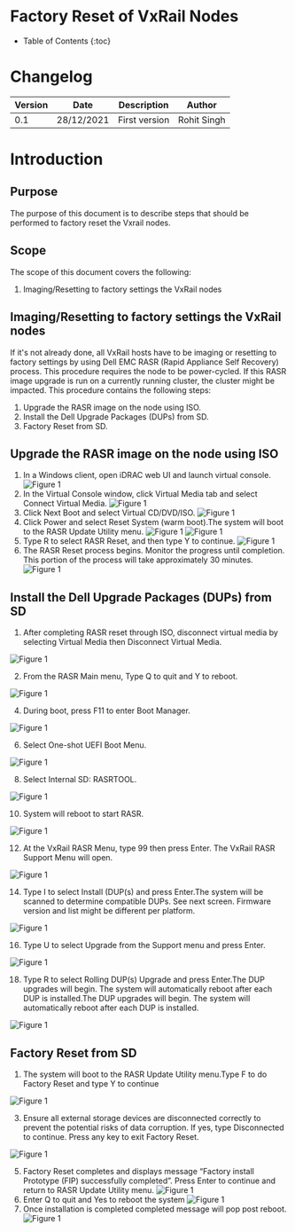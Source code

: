 # Factory Reset of VxRail Nodes

- Table of Contents
{:toc}

# Changelog
  
| Version | Date       | Description              | Author       |
| ------- | ---------- | ------------------------ | --------------- |
| 0.1     | 28/12/2021 | First version | Rohit Singh |

# Introduction

## Purpose

The purpose of this document is to describe steps that should be performed to factory reset the Vxrail nodes.

## Scope

The scope of this document covers the following:

1. Imaging/Resetting to factory settings the VxRail nodes

## Imaging/Resetting to factory settings the VxRail nodes

If it's not already done, all VxRail hosts have to be imaging or resetting to factory settings by using Dell EMC RASR (Rapid Appliance Self Recovery) process.
This procedure requires the node to be power-cycled. If this RASR image upgrade is run on a currently running cluster, the cluster might be impacted. This procedure contains the following steps:

1. Upgrade the RASR image on the node using ISO. 
2. Install the Dell Upgrade Packages (DUPs) from SD. 
3. Factory Reset from SD.

## Upgrade the RASR image on the node using ISO

1. In a Windows client, open iDRAC web UI and launch virtual console.
![Figure 1](./images/pic4.png)
2. In the Virtual Console window, click Virtual Media tab and select Connect Virtual Media.
![Figure 1](./images/pic5.png)
4. Click Next Boot and select Virtual CD/DVD/ISO.
![Figure 1](./images/pic6.png)
6. Click Power and select Reset System (warm boot).The system will boot to the RASR Update Utility menu.
![Figure 1](./images/pic7.png)
![Figure 1](./images/pic8.png)
8. Type R to select RASR Reset, and then type Y to continue.
![Figure 1](./images/pic9.png)
10. The RASR Reset process begins. Monitor the progress until completion. This portion of the process will take approximately 30 minutes.
![Figure 1](./images/pic10.png)

## Install the Dell Upgrade Packages (DUPs) from SD

1. After completing RASR reset through ISO, disconnect virtual media by selecting Virtual Media then Disconnect Virtual Media.

![Figure 1](./images/pic11.png)

2. From the RASR Main menu, Type Q to quit and Y to reboot.

![Figure 1](./images/pic12.png)

4. During boot, press F11 to enter Boot Manager.

![Figure 1](./images/pic13.png)

6. Select One-shot UEFI Boot Menu.

![Figure 1](./images/pic14.png)

8. Select Internal SD: RASRTOOL.

![Figure 1](./images/pic15.png)

10. System will reboot to start RASR.

![Figure 1](./images/pic16.png)

12. At the VxRail RASR Menu, type 99 then press Enter. The VxRail RASR Support Menu will open.

![Figure 1](./images/pic17.png)

14. Type I to select Install (DUP(s) and press Enter.The system will be scanned to determine compatible DUPs. See next screen. Firmware version and list might be different per platform.

![Figure 1](./images/pic18.png)

16. Type U to select Upgrade from the Support menu and press Enter.

![Figure 1](./images/pic19.png)

18. Type R to select Rolling DUP(s) Upgrade and press Enter.The DUP upgrades will begin. The system will automatically reboot after each DUP is installed.The DUP upgrades will begin. The system will automatically reboot after each DUP is installed.

![Figure 1](./images/pic20.png)


## Factory Reset from SD

1. The system will boot to the RASR Update Utility menu.Type F to do Factory Reset and type Y to continue

![Figure 1](./images/pic21.png)

3. Ensure all external storage devices are disconnected correctly to prevent the potential risks of data corruption. If yes, type Disconnected to continue. Press any key to exit Factory Reset.

![Figure 1](./images/pic22.png)

5. Factory Reset completes and displays message “Factory install Prototype (FIP) successfully completed”. Press Enter to continue and return to RASR Update Utility menu.
![Figure 1](./images/pic23.png)
7. Enter Q to quit and Yes to reboot the system
![Figure 1](./images/pic24.png)
9. Once installation is completed completed message will pop post reboot.
![Figure 1](./images/pic25.png)
